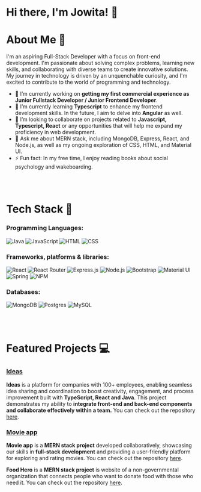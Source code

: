 # Hi there, I'm Jowita! 👋

# About Me 🚀

I'm an aspiring Full-Stack Developer with a focus on front-end development. I'm passionate about solving complex problems, learning new skills, and collaborating with diverse teams to create innovative solutions. My journey in technology is driven by an unquenchable curiosity, and I'm excited to contribute to the world of programming and technology.


- 🔭 I’m currently working on **getting my first commercial experience as Junior Fullstack Developer / Junior Frontend Developer**.
- 🌱 I’m currently learning **Typescript** to enhance my frontend development skills. In the future, I aim to delve into **Angular** as well.
- 👯 I’m looking to collaborate on projects related to **Javascript, Typescript, React**  or any opportunities that will help me expand my proficiency in web development.
- 💬 Ask me about MERN stack, including MongoDB, Express, React, and Node.js, as well as my ongoing exploration of CSS, HTML, and Material UI.
- ⚡ Fun fact: In my free time, I enjoy reading books about social psychology and wakeboarding.

<br/>
<br/>

# Tech Stack 🧠
### Programming Languages:
![Java](https://img.shields.io/badge/java-%23ED8B00.svg?style=for-the-badge&logo=openjdk&logoColor=white)
![JavaScript](https://img.shields.io/badge/-JavaScript-F7DF1E?style=flat-square&logo=javascript&logoColor=black)
![HTML](https://img.shields.io/badge/-HTML-E34F26?style=flat-square&logo=html5&logoColor=white)
![CSS](https://img.shields.io/badge/-CSS-1572B6?style=flat-square&logo=css3&logoColor=white)

### Frameworks, platforms & libraries:

![React](https://img.shields.io/badge/-React-61DAFB?style=flat-square&logo=react&logoColor=black)
![React Router](https://img.shields.io/badge/React_Router-CA4245?style=for-the-badge&logo=react-router&logoColor=white)
![Express.js](https://img.shields.io/badge/express.js-%23404d59.svg?style=for-the-badge&logo=express&logoColor=%2361DAFB)
![Node.js](https://img.shields.io/badge/-Node.js-339933?style=flat-square&logo=node.js&logoColor=white)
![Bootstrap](https://img.shields.io/badge/Bootstrap-563D7C?style=for-the-badge&logo=bootstrap&logoColor=white)
![Material UI](https://img.shields.io/badge/Material%20UI-007FFF?style=for-the-badge&logo=mui&logoColor=white)
![Spring](https://img.shields.io/badge/spring-%236DB33F.svg?style=for-the-badge&logo=spring&logoColor=white)
![NPM](https://img.shields.io/badge/NPM-%23CB3837.svg?style=for-the-badge&logo=npm&logoColor=white)

### Databases:
![MongoDB](https://img.shields.io/badge/MongoDB-%234ea94b.svg?style=for-the-badge&logo=mongodb&logoColor=white)
![Postgres](https://img.shields.io/badge/postgres-%23316192.svg?style=for-the-badge&logo=postgresql&logoColor=white)
![MySQL](https://img.shields.io/badge/mysql-%2300f.svg?style=for-the-badge&logo=mysql&logoColor=white)

<br/>
<br/>


# Featured Projects 💻

### [Ideas](https://github.com/ptatarczuk/Ideas)


**Ideas** is a platform for companies with 100+ employees, enabling seamless idea sharing and coordination to boost creativity, engagement, and process improvement built with **TypeScript, React and Java**. This project demonstrates my ability to **integrate front-end and back-end components and collaborate effectively within a team.** You can check out the repository [here](https://github.com/ptatarczuk/Ideas).

### [Movie app](https://github.com/Jovi-dr/Food-Hero)


**Movie app** is a **MERN stack project** developed collaboratively, showcasing our skills in **full-stack development** and providing a user-friendly platform for exploring and rating movies.  You can check out the repository [here](https://github.com/Jovi-dr/Movie-App).

**Food Hero** is a **MERN stack project** is website of a non-governmental organization that connects people who want to donate food with those who need it. You can check out the repository [here](https://github.com/Jovi-dr/Food-Hero).



